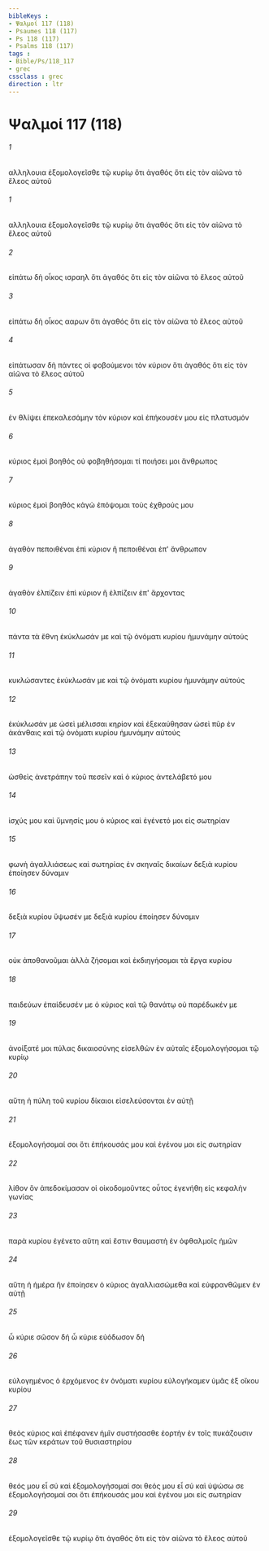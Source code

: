 ```yaml
---
bibleKeys : 
- Ψαλμοί 117 (118)
- Psaumes 118 (117)
- Ps 118 (117)
- Psalms 118 (117)
tags : 
- Bible/Ps/118_117
- grec
cssclass : grec
direction : ltr
---
```


# Ψαλμοί 117 (118)

###### 1
αλληλουια ἐξομολογεῖσθε τῷ κυρίῳ ὅτι ἀγαθός ὅτι εἰς τὸν αἰῶνα τὸ ἔλεος αὐτοῦ
###### 1
αλληλουια ἐξομολογεῖσθε τῷ κυρίῳ ὅτι ἀγαθός ὅτι εἰς τὸν αἰῶνα τὸ ἔλεος αὐτοῦ
###### 2
εἰπάτω δὴ οἶκος ισραηλ ὅτι ἀγαθός ὅτι εἰς τὸν αἰῶνα τὸ ἔλεος αὐτοῦ
###### 3
εἰπάτω δὴ οἶκος ααρων ὅτι ἀγαθός ὅτι εἰς τὸν αἰῶνα τὸ ἔλεος αὐτοῦ
###### 4
εἰπάτωσαν δὴ πάντες οἱ φοβούμενοι τὸν κύριον ὅτι ἀγαθός ὅτι εἰς τὸν αἰῶνα τὸ ἔλεος αὐτοῦ
###### 5
ἐν θλίψει ἐπεκαλεσάμην τὸν κύριον καὶ ἐπήκουσέν μου εἰς πλατυσμόν
###### 6
κύριος ἐμοὶ βοηθός οὐ φοβηθήσομαι τί ποιήσει μοι ἄνθρωπος
###### 7
κύριος ἐμοὶ βοηθός κἀγὼ ἐπόψομαι τοὺς ἐχθρούς μου
###### 8
ἀγαθὸν πεποιθέναι ἐπὶ κύριον ἢ πεποιθέναι ἐπ' ἄνθρωπον
###### 9
ἀγαθὸν ἐλπίζειν ἐπὶ κύριον ἢ ἐλπίζειν ἐπ' ἄρχοντας
###### 10
πάντα τὰ ἔθνη ἐκύκλωσάν με καὶ τῷ ὀνόματι κυρίου ἠμυνάμην αὐτούς
###### 11
κυκλώσαντες ἐκύκλωσάν με καὶ τῷ ὀνόματι κυρίου ἠμυνάμην αὐτούς
###### 12
ἐκύκλωσάν με ὡσεὶ μέλισσαι κηρίον καὶ ἐξεκαύθησαν ὡσεὶ πῦρ ἐν ἀκάνθαις καὶ τῷ ὀνόματι κυρίου ἠμυνάμην αὐτούς
###### 13
ὠσθεὶς ἀνετράπην τοῦ πεσεῖν καὶ ὁ κύριος ἀντελάβετό μου
###### 14
ἰσχύς μου καὶ ὕμνησίς μου ὁ κύριος καὶ ἐγένετό μοι εἰς σωτηρίαν
###### 15
φωνὴ ἀγαλλιάσεως καὶ σωτηρίας ἐν σκηναῖς δικαίων δεξιὰ κυρίου ἐποίησεν δύναμιν
###### 16
δεξιὰ κυρίου ὕψωσέν με δεξιὰ κυρίου ἐποίησεν δύναμιν
###### 17
οὐκ ἀποθανοῦμαι ἀλλὰ ζήσομαι καὶ ἐκδιηγήσομαι τὰ ἔργα κυρίου
###### 18
παιδεύων ἐπαίδευσέν με ὁ κύριος καὶ τῷ θανάτῳ οὐ παρέδωκέν με
###### 19
ἀνοίξατέ μοι πύλας δικαιοσύνης εἰσελθὼν ἐν αὐταῖς ἐξομολογήσομαι τῷ κυρίῳ
###### 20
αὕτη ἡ πύλη τοῦ κυρίου δίκαιοι εἰσελεύσονται ἐν αὐτῇ
###### 21
ἐξομολογήσομαί σοι ὅτι ἐπήκουσάς μου καὶ ἐγένου μοι εἰς σωτηρίαν
###### 22
λίθον ὃν ἀπεδοκίμασαν οἱ οἰκοδομοῦντες οὗτος ἐγενήθη εἰς κεφαλὴν γωνίας
###### 23
παρὰ κυρίου ἐγένετο αὕτη καὶ ἔστιν θαυμαστὴ ἐν ὀφθαλμοῖς ἡμῶν
###### 24
αὕτη ἡ ἡμέρα ἣν ἐποίησεν ὁ κύριος ἀγαλλιασώμεθα καὶ εὐφρανθῶμεν ἐν αὐτῇ
###### 25
ὦ κύριε σῶσον δή ὦ κύριε εὐόδωσον δή
###### 26
εὐλογημένος ὁ ἐρχόμενος ἐν ὀνόματι κυρίου εὐλογήκαμεν ὑμᾶς ἐξ οἴκου κυρίου
###### 27
θεὸς κύριος καὶ ἐπέφανεν ἡμῖν συστήσασθε ἑορτὴν ἐν τοῖς πυκάζουσιν ἕως τῶν κεράτων τοῦ θυσιαστηρίου
###### 28
θεός μου εἶ σύ καὶ ἐξομολογήσομαί σοι θεός μου εἶ σύ καὶ ὑψώσω σε ἐξομολογήσομαί σοι ὅτι ἐπήκουσάς μου καὶ ἐγένου μοι εἰς σωτηρίαν
###### 29
ἐξομολογεῖσθε τῷ κυρίῳ ὅτι ἀγαθός ὅτι εἰς τὸν αἰῶνα τὸ ἔλεος αὐτοῦ
